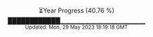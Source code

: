 <p align="center">
⏳Year Progress (40.76 %) <br>
████████████▁▁▁▁▁▁▁▁▁▁▁▁▁▁▁▁▁▁ <br>
<sub>Updated: Mon, 29 May 2023 18:19:18 GMT</sub>
</p>

